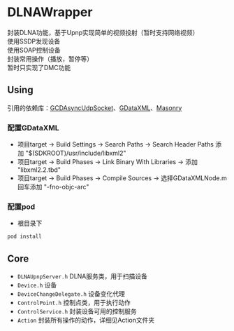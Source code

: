 # DLNAWrapper

封装DLNA功能，基于Upnp实现简单的视频投射（暂时支持网络视频）<br>
使用SSDP发现设备<br>
使用SOAP控制设备<br>
封装常用操作（播放，暂停等）<br>
暂时只实现了DMC功能<br>

## Using

引用的依赖库：[GCDAsyncUdpSocket](https://github.com/robbiehanson/CocoaAsyncSocket)、[GDataXML](https://github.com/google/gdata-objectivec-client)、[Masonry](https://github.com/SnapKit/Masonry)

### 配置GDataXML
* 项目target -> Build Settings -> Search Paths -> Search Header Paths 添加 "$(SDKROOT)/usr/include/libxml2"
* 项目target -> Build Phases -> Link Binary With Libraries -> 添加 "libxml2.2.tbd"
* 项目target -> Build Phases -> Compile Sources -> 选择GDataXMLNode.m 回车添加 "-fno-objc-arc"

### 配置pod

* 根目录下
```bash
pod install
```

## Core
* `DLNAUpnpServer.h`
DLNA服务类，用于扫描设备
* `Device.h`
设备
* `DeviceChangeDelegate.h`
设备变化代理
* `ControlPoint.h`
控制点类，用于执行动作
* `ControlService.h` 封装设备可用的控制服务
* `Action` 封装所有操作的动作，详细见Action文件夹
